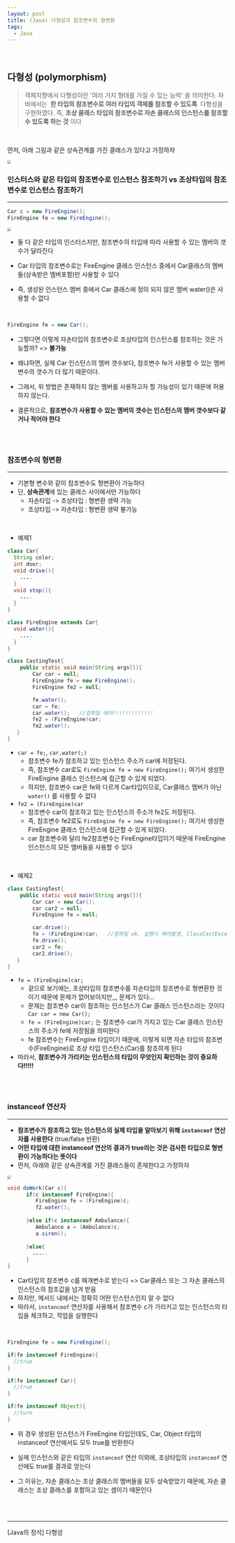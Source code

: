 ```yaml
---
layout: post
title: (Java) 다형성과 참조변수의 형변환
tags:
  - Java
---
```


<br>

## 다형성 (polymorphism)

>객체지향에서 다형성이란 '여러 가지 형태를 가질 수 있는 능력' 을 의미한다. 자바에서는 <b> 한 타입의 참조변수로 여러 타입의 객체를 참조할 수 있도록 </b> 다형성을 구현하였다. 즉, <b>조상 클래스 타입의 참조변수로 자손 클래스의 인스턴스를 참조할 수 있도록 하는 것</b> 이다

<br>

먼저, 아래 그림과 같은 상속관계를 가진 클래스가 있다고 가정하자

<img src="https://github.com/zoe0-0/blog/blob/master/images/poly1.png?raw=true" style="zoom:50%;"/>

<br>

### 인스터스와 같은 타입의 참조변수로 인스턴스 참조하기 vs 조상타입의 참조변수로 인스턴스 참조하기

---

```java
Car c = new FireEngine();
FireEngine fe = new FireEngine();
```

<img src="https://github.com/zoe0-0/blog/blob/master/images/poly2.png?raw=true" style="zoom:50%;"/>

- 둘 다 같은 타입의 인스터스지만, 참조변수의 타입에 따라 사용할 수 있는 멤버의 갯수가 달라진다

- Car 타입의 참조변수로는 FireEngine 클래스 인스턴스 중에서 Car클래스의 멤버들(상속받은 멤버포함)만 사용할 수 있다
- 즉, 생성된 인스턴스 멤버 중에서 Car 클래스에 정의 되지 않은 멤버 water()은 사용할 수 없다

<br>

```java
FireEngine fe = new Car();
```

- 그렇다면 이렇게 자손타입의 참조변수로 조상타입의 인스턴스를 참조하는 것은 가능할까? => <b>불가능</b>
- 왜냐하면, 실제 Car 인스턴스의 멤버 갯수보다, 참조변수 fe가 사용할 수 있는 멤버변수의 갯수가 더 많기 때문이다.

- 그래서, 위 방법은 존재하지 않는 멤버를 사용하고자 할 가능성이 있기 때문에 허용하지 않는다.

- 결론적으로, <b> 참조변수가 사용할 수 있는 멤버의 갯수는 인스턴스의 멤버 갯수보다 같거나 적어야 한다</b>

<br>

<br>

### 참조변수의 형변환

---

- 기본형 변수와 같이 참조변수도 형변환이 가능하다
- 단, <b>상속관계</b>에 있는 클래스 사이에서만 가능하다
  - 자손타입 -> 조상타입 : 형변환 생략 가능
  - 조상타입 -> 자손타입 : 형변환 생략 불가능

<br>

- 예제1

```java
class Car{
  String color;
  int door;
  void drive(){
    ....
  }
  void stop(){
    ....
  }
}

class FireEngine extends Car{
  void water(){
    ....
  }
}
```

```java
class CastingTest{
    public static void main(String args[]){
        Car car = null;
        FireEngine fe = new FireEngine();
        FireEngine fe2 = null;

        fe.water();
        car = fe;
        car.water();   //컴파일 에러!!!!!!!!!!!!!
        fe2 = (FireEngine)car;
        fe2.water();
   }
}
```

- `car = fe;`,  `car.water(;)` 
  - 참조변수 fe가 참조하고 있는 인스턴스 주소가 car에 저장된다.
  - 즉, 참조변수 car로도 `FireEngine fe = new FireEngine();` 여기서 생성한 FireEngine 클래스 인스턴스에 접근할 수 있게 되었다.
  - 하지만, 참조변수 car은 fe와 다르게 Car타입이므로, Car클래스 멤버가 아닌 `water()` 를 사용할 수 없다
- `fe2 = (FireEngine)car`
  - 참조변수 car이 참조하고 있는 인스턴스의 주소가 fe2도 저장된다.
  - 즉, 참조변수 fe2로도 `FireEngine fe = new FireEngine();` 여기서 생성한 FireEngine 클래스 인스턴스에 접근할 수 있게 되었다.
  - car 참조변수와 달리 fe2참조변수는 FireEngine타입이기 때문에 FireEngine 인스턴스의 모든 멤버들을 사용할 수 있다

<br>

- 예제2

```java
class CastingTest{
    public static void main(String args[]){
        Car car = new Car();
        car car2 = null;
        FireEngine fe = null;

        car.drive();
        fe = (FireEngine)car;   //컴파일 ok, 실행시 에러발생, ClassCastException
        fe.drive();
        car2 = fe;
        car2.drive();
   }
}
```

- `fe = (FireEngine)car;`
  - 겉으로 보기에는, 조상타입의 참조변수를 자손타입의 참조변수로 형변환한 것이기 때문에 문제가 없어보이지만,,, 문제가 있다...
  - 문제는 참조변수 car이 참조하는 인스턴스가 Car 클래스 인스턴스라는 것이다 `Car car = new Car();`
  - `fe = (FireEngine)car;` 는 참조변수 car가 가지고 있는 Car 클래스 인스턴스의 주소가 fe에 저장됨을 의미한다
  - fe 참조변수는 FireEngine 타입이기 때문에, 이렇게 되면 자손 타입의 참조변수(FireEngine)로 조상 타입 인스턴스(Car)를 참조하게 된다
- 따라서, <b> 참조변수가 가리키는 인스턴스의 타입이 무엇인지 확인하는 것이 중요하다!!!!!</b> 

<br>

<br>

### instanceof 연산자

---

- <b>참조변수가 참조하고 있는 인스턴스의 실제 타입을 알아보기 위해 `instanceof` 연산자를 사용한다</b> (true/false 반환)
- <b>어떤 타입에 대한 instanceof 연산의 결과가 true라는 것은 검사한 타입으로 형변환이 가능하다는 뜻이다</b>
- 먼저, 아래와 같은 상속관계를 가진 클래스들이 존재한다고 가정하자

<img src="https://github.com/zoe0-0/blog/blob/master/images/poly3.png?raw=true" style="zoom:50%;"/>

```java
void doWork(Car c){
      if(c instanceof FireEngine){
         FireEngine fe = (FireEngine)c;
         f2.water();
        
      }else if(c instanceof Ambulance){
         Ambulance a = (Ambulance)c;
         a.siren();
        
      }else{
        .....
      }
}
```

- Car타입의 참조변수 c를 매개변수로 받는다 => Car클래스 또는 그 자손 클래스의 인스턴스의 참조값을 넘겨 받음
- 하지만, 메서드 내에서는 정확히 어떤 인스턴스인지 알 수 없다
- 따라서, `instanceof` 연산자를 사용해서 참조변수 c가 가리키고 있는 인스턴스의 타입을 체크하고, 작업을 실행한다

<br>

```java
FireEngine fe = new FireEngine();

if(fe instanceof FireEngine){
  //true
}

if(fe instanceof Car){
  //true
}

if(fe instanceof Object){
  //ture
}
```

- 위 경우 생성된 인스턴스가 FireEngine 타입인데도, Car, Object 타입의 instanceof 연산에서도 모두 true를 반환한다
- 실제 인스턴스와 같은 타입의 `instanceof` 연산 이외에, 조상타입의 `instanceof` 연산에도 true를 결과로 얻는다

- 그 이유는, 자손 클래스는 조상 클래스의 멤버들을 모두 상속받았기 때문에, 자손 클래스는 조상 클래스를 포함하고 있는 셈이기 때문인다

<br>

<br> 

----

[Java의 정석] 다형성

